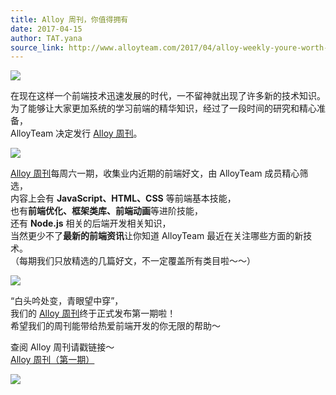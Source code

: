 ```yaml
---
title: Alloy 周刊，你值得拥有
date: 2017-04-15
author: TAT.yana
source_link: http://www.alloyteam.com/2017/04/alloy-weekly-youre-worth-it/
---
```


<!-- {% raw %} - for jekyll -->

![](http://www.alloyteam.com/wp-content/uploads/2017/04/QQ20170415-090819-2@2x.jpg)

在现在这样一个前端技术迅速发展的时代，一不留神就出现了许多新的技术知识。  
为了能够让大家更加系统的学习前端的精华知识，经过了一段时间的研究和精心准备，  
AlloyTeam 决定发行 [Alloy 周刊](http://www.alloyteam.com/alloyshare/weekly/p/1)。

![](http://www.alloyteam.com/wp-content/uploads/2017/04/20170412204305.gif)  

[Alloy 周刊](http://www.alloyteam.com/alloyshare/weekly/p/1)每周六一期，收集业内近期的前端好文，由 AlloyTeam 成员精心筛选，  
内容上会有 **JavaScript、HTML、CSS** 等前端基本技能，  
也有**前端优化、框架类库、前端动画**等进阶技能，  
还有 **Node.js** 相关的后端开发相关知识，  
当然更少不了**最新的前端资讯**让你知道 AlloyTeam 最近在关注哪些方面的新技术。  
（每期我们只放精选的几篇好文，不一定覆盖所有类目啦～～）

![](http://www.alloyteam.com/wp-content/uploads/2017/04/201729160124769.jpg)

“白头吟处变，青眼望中穿”，  
我们的 [Alloy 周刊](http://www.alloyteam.com/alloyshare/weekly/p/1)终于正式发布第一期啦！  
希望我们的周刊能带给热爱前端开发的你无限的帮助～

查阅 Alloy 周刊请戳链接～  
[Alloy 周刊（第一期）](http://www.alloyteam.com/alloyshare/weekly/p/1)

![](http://www.alloyteam.com/wp-content/uploads/2017/04/3eae54b6319ca3e5338b1f495260f6f1.jpg)

<!-- {% endraw %} - for jekyll -->